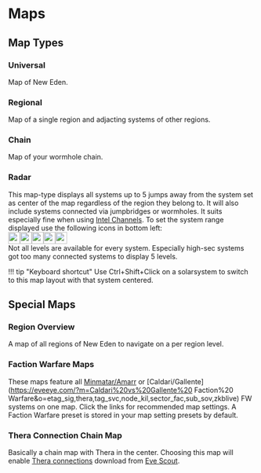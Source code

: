 # Maps

## Map Types
### Universal 
Map of New Eden.

### Regional 
Map of a single region and adjacting systems of other regions.

### Chain 
Map of your wormhole chain.

### Radar 
This map-type displays all systems up to 5 jumps away from the system set as center of the map regardless of the region they belong to. It will also include systems connected via jumpbridges or wormholes. It suits especially fine when using [Intel Channels](https://eveeye.readthedocs.io/en/latest/sharing/intel-channels/).
To set the system range displayed use the following icons in bottom left:<br>
<img src="https://raw.githubusercontent.com/Risingson/eedocs/master/docs/images/5.png" width="24" height="24" ><img src="https://raw.githubusercontent.com/Risingson/eedocs/master/docs/images/4.png" width="24" height="24" ><img src="https://raw.githubusercontent.com/Risingson/eedocs/master/docs/images/3.png" width="24" height="24" ><img src="https://raw.githubusercontent.com/Risingson/eedocs/master/docs/images/2.png" width="24" height="24" ><img src="https://raw.githubusercontent.com/Risingson/eedocs/master/docs/images/1.png" width="24" height="24" ><br> Not all levels are available for every system. Especially high-sec systems got too many connected systems to display 5 levels.

!!! tip "Keyboard shortcut"
    Use Ctrl+Shift+Click on a solarsystem to switch to this map layout with that system centered.
    
## Special Maps

### Region Overview
A map of all regions of New Eden to navigate on a per region level.

### Faction Warfare Maps
These maps feature all [Minmatar/Amarr](https://eveeye.com/?m=Minmatar%20vs%20Amarr%20Faction%20Warfare&o=etag_sig,thera,tag_svc,node_kil,sector_fac,sub_sov,zkblive) or [Caldari/Gallente](https://eveeye.com/?m=Caldari%20vs%20Gallente%20 Faction%20 Warfare&o=etag_sig,thera,tag_svc,node_kil,sector_fac,sub_sov,zkblive) FW systems on one map. Click the links for recommended map settings. A Faction Warfare preset is stored in your map setting presets by default.

### Thera Connection Chain Map
Basically a chain map with Thera in the center. Choosing this map will enable [Thera connections](https://eveeye.readthedocs.io/en/latest/map/misc/#Thera-Connections) download from [Eve Scout](https://www.eve-scout.com/).

<!--stackedit_data:
eyJoaXN0b3J5IjpbLTk5Mjk2OTEwNSw0MzUwNjc4ODEsLTQ1Mz
MxNTU5OSwtMjA3OTk4OTM5NSwtMTM2MDM5MjU2MSwtODkxMjcw
MzYzLDE1MTExODIyMjUsLTQ1MDIzNjI4Miw5MTg1MzQ0NzQsMT
Q1OTQ4MTMyNiwtMTI1NDgyMTcyN119
-->